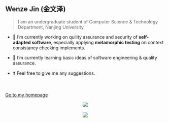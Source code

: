 ## Wenze Jin (金文泽)

> I am an undergraduate student of Computer Science & Technology Department, Nanjing University.

- 🔭 I’m currently working on quility assurance and security of **self-adapted software**, especially applying **metamorphic testing** on context consistancy checking implements.
  
- 🌱 I’m currently learning basic ideas of software engineering & quality assurance.
  
- ❓ Feel free to give me any suggestions.  

<br>  

<a href="https://wenzejin.github.io">Go to my homepage</a>

<div align="center"><img src="https://github-readme-stats.vercel.app/api?username=WenzeJin&show_icons=true&count_private=true&hide_border=true" align="center" /></div>  

<br>  

<div align="center">
<img src="https://komarev.com/ghpvc/?username=WenzeJin&&style=flat-square" align="center" />
</div>  
  
